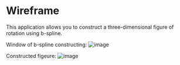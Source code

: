 # Wireframe
This application allows you to construct a three-dimensional figure of rotation using b-spline.

Window of b-spline constructing:
![image](https://github.com/DoHKapJleoHe/Wireframe/assets/91648774/c0a15dce-6e09-4211-b7fc-e3839d33b2a6)

































Constructed figeure:
![image](https://github.com/DoHKapJleoHe/Wireframe/assets/91648774/f3412634-6d9d-4f47-bcc4-64a2aa478697)


